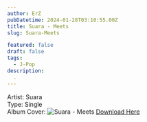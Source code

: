 ```yaml
---
author: ErZ
pubDatetime: 2024-01-28T03:10:55.00Z
title: Suara - Meets
slug: Suara-Meets

featured: false
draft: false
tags:
  - J-Pop
description:
  .
---
```

Artist: Suara<br>
Type: Single<br>
Album Cover: ![Suara - Meets](https://ucarecdn.com/e896668a-cc91-4b36-95f5-586d2e1a5742/-/preview/300x300/-/quality/smart_retina/-/format/auto/)
[Download Here](https://cuty.io/SuaraMeets)